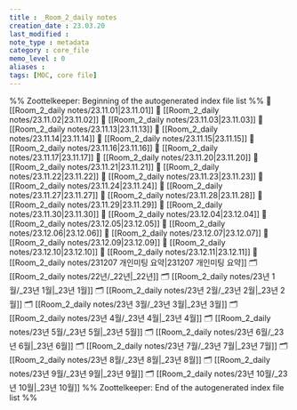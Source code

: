 ```yaml
---
title : _Room_2_daily notes
creation_date : 23.03.20
last_modified :
note_type : metadata
category : core_file
memo_level : 0
aliases : 
tags: [MOC, core file] 
---
```

%% Zoottelkeeper: Beginning of the autogenerated index file list  %%
📄 [[Room_2_daily notes/23.11.01|23.11.01]]
📄 [[Room_2_daily notes/23.11.02|23.11.02]]
📄 [[Room_2_daily notes/23.11.03|23.11.03]]
📄 [[Room_2_daily notes/23.11.13|23.11.13]]
📄 [[Room_2_daily notes/23.11.14|23.11.14]]
📄 [[Room_2_daily notes/23.11.15|23.11.15]]
📄 [[Room_2_daily notes/23.11.16|23.11.16]]
📄 [[Room_2_daily notes/23.11.17|23.11.17]]
📄 [[Room_2_daily notes/23.11.20|23.11.20]]
📄 [[Room_2_daily notes/23.11.21|23.11.21]]
📄 [[Room_2_daily notes/23.11.22|23.11.22]]
📄 [[Room_2_daily notes/23.11.23|23.11.23]]
📄 [[Room_2_daily notes/23.11.24|23.11.24]]
📄 [[Room_2_daily notes/23.11.27|23.11.27]]
📄 [[Room_2_daily notes/23.11.28|23.11.28]]
📄 [[Room_2_daily notes/23.11.29|23.11.29]]
📄 [[Room_2_daily notes/23.11.30|23.11.30]]
📄 [[Room_2_daily notes/23.12.04|23.12.04]]
📄 [[Room_2_daily notes/23.12.05|23.12.05]]
📄 [[Room_2_daily notes/23.12.06|23.12.06]]
📄 [[Room_2_daily notes/23.12.07|23.12.07]]
📄 [[Room_2_daily notes/23.12.09|23.12.09]]
📄 [[Room_2_daily notes/23.12.10|23.12.10]]
📄 [[Room_2_daily notes/23.12.11|23.12.11]]
📄 [[Room_2_daily notes/231207 개인미팅 요약|231207 개인미팅 요약]]
🗂️ [[Room_2_daily notes/22년/_22년|_22년]]
🗂️ [[Room_2_daily notes/23년 1월/_23년 1월|_23년 1월]]
🗂️ [[Room_2_daily notes/23년 2월/_23년 2월|_23년 2월]]
🗂️ [[Room_2_daily notes/23년 3월/_23년 3월|_23년 3월]]
🗂️ [[Room_2_daily notes/23년 4월/_23년 4월|_23년 4월]]
🗂️ [[Room_2_daily notes/23년 5월/_23년 5월|_23년 5월]]
🗂️ [[Room_2_daily notes/23년 6월/_23년 6월|_23년 6월]]
🗂️ [[Room_2_daily notes/23년 7월/_23년 7월|_23년 7월]]
🗂️ [[Room_2_daily notes/23년 8월/_23년 8월|_23년 8월]]
🗂️ [[Room_2_daily notes/23년 9월/_23년 9월|_23년 9월]]
🗂️ [[Room_2_daily notes/23년 10월/_23년 10월|_23년 10월]]
%% Zoottelkeeper: End of the autogenerated index file list  %%
